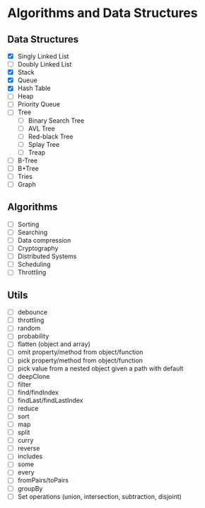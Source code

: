 # Algorithms and Data Structures

## Data Structures

* [x] Singly Linked List
* [ ] Doubly Linked List
* [x] Stack
* [x] Queue
* [x] Hash Table
* [ ] Heap
* [ ] Priority Queue
* [ ] Tree
  * [ ] Binary Search Tree
  * [ ] AVL Tree
  * [ ] Red-black Tree
  * [ ] Splay Tree
   * [ ] Treap
* [ ] B-Tree
* [ ] B+Tree
* [ ] Tries
* [ ] Graph

## Algorithms

* [ ] Sorting
* [ ] Searching
* [ ] Data compression
* [ ] Cryptography
* [ ] Distributed Systems
* [ ] Scheduling
* [ ] Throttling

## Utils

* [ ] debounce
* [ ] throttling
* [ ] random
* [ ] probability
* [ ] flatten (object and array)
* [ ] omit property/method from object/function
* [ ] pick property/method from object/function
* [ ] pick value from a nested object given a path with default
* [ ] deepClone
* [ ] filter
* [ ] find/findIndex
* [ ] findLast/findLastIndex
* [ ] reduce
* [ ] sort
* [ ] map
* [ ] split
* [ ] curry
* [ ] reverse
* [ ] includes
* [ ] some
* [ ] every
* [ ] fromPairs/toPairs
* [ ] groupBy
* [ ] Set operations (union, intersection, subtraction, disjoint)
